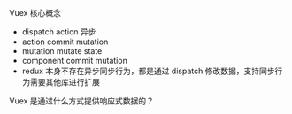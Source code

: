 Vuex 核心概念
* dispatch action 异步
* action commit mutation
* mutation mutate state
* component commit mutation
* redux 本身不存在异步同步行为，都是通过 dispatch 修改数据，支持同步行为需要其他库进行扩展

Vuex 是通过什么方式提供响应式数据的？